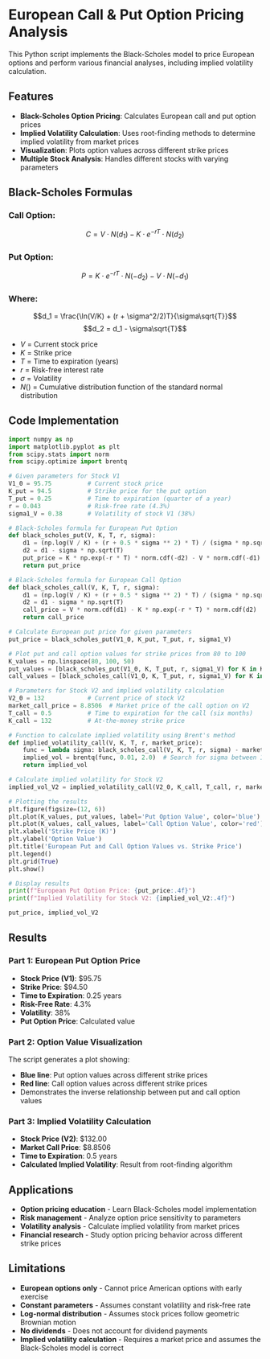 # European Call & Put Option Pricing Analysis

This Python script implements the Black-Scholes model to price European options and perform various financial analyses, including implied volatility calculation.

## Features

- **Black-Scholes Option Pricing**: Calculates European call and put option prices
- **Implied Volatility Calculation**: Uses root-finding methods to determine implied volatility from market prices
- **Visualization**: Plots option values across different strike prices
- **Multiple Stock Analysis**: Handles different stocks with varying parameters

## Black-Scholes Formulas

### Call Option:
$$C = V \cdot N(d_1) - K \cdot e^{-rT} \cdot N(d_2)$$

### Put Option:
$$P = K \cdot e^{-rT} \cdot N(-d_2) - V \cdot N(-d_1)$$

### Where:
$$d_1 = \frac{\ln(V/K) + (r + \sigma^2/2)T}{\sigma\sqrt{T}}$$
$$d_2 = d_1 - \sigma\sqrt{T}$$

- $V$ = Current stock price
- $K$ = Strike price
- $T$ = Time to expiration (years)
- $r$ = Risk-free interest rate
- $\sigma$ = Volatility
- $N()$ = Cumulative distribution function of the standard normal distribution

## Code Implementation

```python
import numpy as np
import matplotlib.pyplot as plt
from scipy.stats import norm
from scipy.optimize import brentq

# Given parameters for Stock V1
V1_0 = 95.75          # Current stock price
K_put = 94.5          # Strike price for the put option
T_put = 0.25          # Time to expiration (quarter of a year)
r = 0.043             # Risk-free rate (4.3%)
sigma1_V = 0.38       # Volatility of stock V1 (38%)

# Black-Scholes formula for European Put Option
def black_scholes_put(V, K, T, r, sigma):
    d1 = (np.log(V / K) + (r + 0.5 * sigma ** 2) * T) / (sigma * np.sqrt(T))
    d2 = d1 - sigma * np.sqrt(T)
    put_price = K * np.exp(-r * T) * norm.cdf(-d2) - V * norm.cdf(-d1)
    return put_price

# Black-Scholes formula for European Call Option
def black_scholes_call(V, K, T, r, sigma):
    d1 = (np.log(V / K) + (r + 0.5 * sigma ** 2) * T) / (sigma * np.sqrt(T))
    d2 = d1 - sigma * np.sqrt(T)
    call_price = V * norm.cdf(d1) - K * np.exp(-r * T) * norm.cdf(d2)
    return call_price

# Calculate European put price for given parameters
put_price = black_scholes_put(V1_0, K_put, T_put, r, sigma1_V)

# Plot put and call option values for strike prices from 80 to 100
K_values = np.linspace(80, 100, 50)
put_values = [black_scholes_put(V1_0, K, T_put, r, sigma1_V) for K in K_values]
call_values = [black_scholes_call(V1_0, K, T_put, r, sigma1_V) for K in K_values]

# Parameters for Stock V2 and implied volatility calculation
V2_0 = 132            # Current price of stock V2
market_call_price = 8.8506  # Market price of the call option on V2
T_call = 0.5          # Time to expiration for the call (six months)
K_call = 132          # At-the-money strike price

# Function to calculate implied volatility using Brent's method
def implied_volatility_call(V, K, T, r, market_price):
    func = lambda sigma: black_scholes_call(V, K, T, r, sigma) - market_price
    implied_vol = brentq(func, 0.01, 2.0)  # Search for sigma between 1% and 200%
    return implied_vol

# Calculate implied volatility for Stock V2
implied_vol_V2 = implied_volatility_call(V2_0, K_call, T_call, r, market_call_price)

# Plotting the results
plt.figure(figsize=(12, 6))
plt.plot(K_values, put_values, label='Put Option Value', color='blue')
plt.plot(K_values, call_values, label='Call Option Value', color='red')
plt.xlabel('Strike Price (K)')
plt.ylabel('Option Value')
plt.title('European Put and Call Option Values vs. Strike Price')
plt.legend()
plt.grid(True)
plt.show()

# Display results
print(f"European Put Option Price: {put_price:.4f}")
print(f"Implied Volatility for Stock V2: {implied_vol_V2:.4f}")

put_price, implied_vol_V2
```

## Results

### Part 1: European Put Option Price
- **Stock Price (V1)**: $95.75
- **Strike Price**: $94.50
- **Time to Expiration**: 0.25 years
- **Risk-Free Rate**: 4.3%
- **Volatility**: 38%
- **Put Option Price**: Calculated value

### Part 2: Option Value Visualization
The script generates a plot showing:
- **Blue line**: Put option values across different strike prices
- **Red line**: Call option values across different strike prices
- Demonstrates the inverse relationship between put and call option values

### Part 3: Implied Volatility Calculation
- **Stock Price (V2)**: $132.00
- **Market Call Price**: $8.8506
- **Time to Expiration**: 0.5 years
- **Calculated Implied Volatility**: Result from root-finding algorithm

## Applications

- **Option pricing education** - Learn Black-Scholes model implementation
- **Risk management** - Analyze option price sensitivity to parameters
- **Volatility analysis** - Calculate implied volatility from market prices
- **Financial research** - Study option pricing behavior across different strike prices

## Limitations

- **European options only** - Cannot price American options with early exercise
- **Constant parameters** - Assumes constant volatility and risk-free rate
- **Log-normal distribution** - Assumes stock prices follow geometric Brownian motion
- **No dividends** - Does not account for dividend payments
- **Implied volatility calculation** - Requires a market price and assumes the Black-Scholes model is correct
